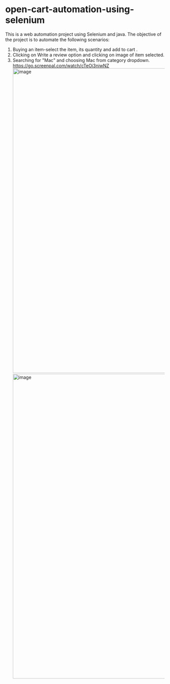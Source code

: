 # open-cart-automation-using-selenium
This is a  web automation project using Selenium and java. The objective of the project is to automate the following scenarios:
1. Buying an item-select the item, its quantity and add to cart .
2. Clicking on Write a review option and clicking on image of item selected.
3. Searching for "Mac" and choosing Mac from category dropdown.
   https://go.screenpal.com/watch/cTeOi3niwNZ
   <img width="960" alt="image" src="https://github.com/user-attachments/assets/70298fe6-3017-43ec-bfba-ebd6badbcaa0" />
   <img width="960" alt="image" src="https://github.com/user-attachments/assets/89e87cfd-e5ed-4779-b585-202233cfd5ca" />

